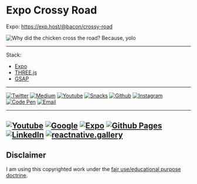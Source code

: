 Expo Crossy Road
========

Expo: https://exp.host/@bacon/crossy-road

![Why did the chicken cross the road? Because, yolo](https://media.giphy.com/media/UAxmnxRLkmHEQ/200w_d.gif?raw=true "Preview Gif 😀 ...I love you")

----

Stack:

- [Expo](http://expo.io)
- [THREE.js](https://threejs.org/)
- [GSAP](https://greensock.com/)

----

 [![Twitter](https://img.shields.io/badge/twitter-@baconbrix-55acee.svg?maxAge=2592000)](http://twitter.com/baconbrix)
 [![Medium](https://img.shields.io/badge/Medium-@BaconBrix-1C9963.svg?maxAge=2592000)](https://medium.com/@Baconbrix)
 [![Youtube](https://img.shields.io/badge/Youtube-Expo-bb0000.svg?maxAge=2592000)](https://www.youtube.com/channel/UCx_YiR733cfqVPRsQ1n8Fag)
 [![Snacks](https://img.shields.io/badge/Snacks-@Bacon-000000.svg?maxAge=2592000)](https://expo.io/snacks/@bacon)
 [![Github](https://img.shields.io/badge/Github-EvanBacon-4078c0.svg?maxAge=2592000)](https://github.com/EvanBacon)
 [![Instagram](https://img.shields.io/badge/Instagram-@baconbrix-d62976.svg?maxAge=2592000)](https://www.instagram.com/baconbrix/)
 [![Code Pen](https://img.shields.io/badge/CodePen-EvanBacon-000000.svg?maxAge=2592000)](http://codepen.io/EvanBacon/)
 [![Email](https://img.shields.io/badge/Email-Me-4630EB.svg?maxAge=2592000)](mailto:bacon@expo.io)

---
 [![Youtube](https://img.shields.io/badge/Youtube-BaconBrix-bb0000.svg?maxAge=2592000)](https://www.youtube.com/Baconbrix)
 [![Google](https://img.shields.io/badge/Google+-BaconBrix-dd4b39.svg?maxAge=2592000)](http://google.com/+Baconbrix)
 [![Expo](https://img.shields.io/badge/Expo-@Bacon-4630EB.svg?maxAge=2592000)](https://expo.io/@bacon)
 [![Github Pages](https://img.shields.io/badge/Portfolio-EvanBacon-4078c0.svg?maxAge=2592000)](http://EvanBacon.github.io)
 [![LinkedIn](https://img.shields.io/badge/LinkedIn-EvanBacon-007bb5.svg?maxAge=2592000)](https://www.linkedin.com/in/evan-bacon-10605b58)
[![reactnative.gallery](https://img.shields.io/badge/reactnative.gallery-%F0%9F%8E%AC-green.svg)](https://reactnative.gallery)
----

## Disclaimer

I am using this copyrighted work under the [fair use/educational purpose doctrine](http://fairuse.stanford.edu/overview/academic-and-educational-permissions/non-coursepack/).
